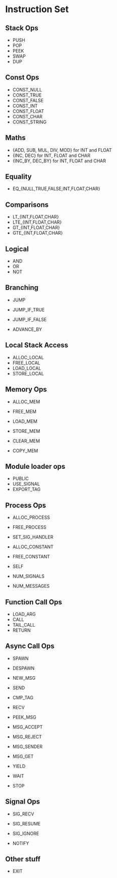 <!---------------------------------------------------------------------------->
# Instruction Set
<!---------------------------------------------------------------------------->

## Stack Ops

- PUSH
- POP
- PEEK
- SWAP
- DUP

## Const Ops

- CONST_NULL
- CONST_TRUE
- CONST_FALSE
- CONST_INT
- CONST_FLOAT
- CONST_CHAR
- CONST_STRING

## Maths

- {ADD, SUB, MUL, DIV, MOD} for INT and FLOAT
- {INC, DEC} for INT, FLOAT and CHAR
- {INC_BY, DEC_BY} for INT, FLOAT and CHAR

## Equality

- EQ_{NULL,TRUE,FALSE,INT,FLOAT,CHAR}

## Comparisons

- LT_{INT,FLOAT,CHAR}
- LTE_{INT,FLOAT,CHAR}
- GT_{INT,FLOAT,CHAR}
- GTE_{INT,FLOAT,CHAR}

## Logical

- AND
- OR
- NOT

## Branching

- JUMP
- JUMP_IF_TRUE
- JUMP_IF_FALSE

- ADVANCE_BY

## Local Stack Access

- ALLOC_LOCAL
- FREE_LOCAL
- LOAD_LOCAL
- STORE_LOCAL

## Memory Ops

- ALLOC_MEM
- FREE_MEM

- LOAD_MEM
- STORE_MEM
- CLEAR_MEM
- COPY_MEM

## Module loader ops

- PUBLIC
- USE_SIGNAL
- EXPORT_TAG

## Process Ops

- ALLOC_PROCESS
- FREE_PROCESS

- SET_SIG_HANDLER

- ALLOC_CONSTANT
- FREE_CONSTANT

- SELF

- NUM_SIGNALS
- NUM_MESSAGES

## Function Call Ops

- LOAD_ARG
- CALL
- TAIL_CALL
- RETURN

## Async Call Ops

- SPAWN
- DESPAWN

- NEW_MSG
- SEND

- CMP_TAG

- RECV
- PEEK_MSG

- MSG_ACCEPT
- MSG_REJECT

- MSG_SENDER
- MSG_GET

- YIELD
- WAIT
- STOP

## Signal Ops

- SIG_RECV
- SIG_RESUME
- SIG_IGNORE

- NOTIFY

## Other stuff

- EXIT

<!---------------------------------------------------------------------------->


